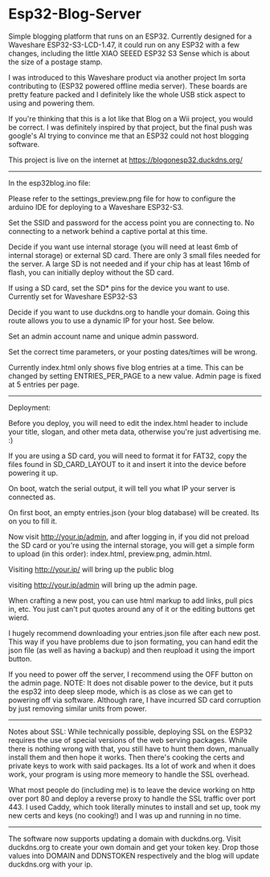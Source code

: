 # Esp32-Blog-Server
Simple blogging platform that runs on an ESP32. Currently designed for a Waveshare ESP32-S3-LCD-1.47, it could run on any ESP32 with a few changes, including the little XIAO SEEED ESP32 S3 Sense which is about the size of a postage stamp. 

I was introduced to this Waveshare product via another project Im sorta contributing to (ESP32 powered offline media server). These boards are pretty feature packed and I definitely like the whole USB stick aspect to using and powering them.

If you're thinking that this is a lot like that Blog on a Wii project, you would be correct. I was definitely inspired by that project, but the final push was google's AI trying to convince me that an ESP32 could not host blogging software. 

This project is live on the internet at https://blogonesp32.duckdns.org/

-----------------

In the esp32blog.ino file:

Please refer to the settings_preview.png file for how to configure the arduino IDE for deploying to a Waveshare ESP32-S3.

Set the SSID and password for the access point you are connecting to. No connecting to a network behind a captive portal at this time.

Decide if you want use internal storage (you will need at least 6mb of internal storage) or external SD card. There are only 3 small files needed for the server. A large SD is not needed and if your chip has at least 16mb of flash, you can initially deploy without the SD card.

If using a SD card, set the SD* pins for the device you want to use. Currently set for Waveshare ESP32-S3

Decide if you want to use duckdns.org to handle your domain. Going this route allows you to use a dynamic IP for your host. See below.

Set an admin account name and unique admin password. 

Set the correct time parameters, or your posting dates/times will be wrong. 

Currently index.html only shows five blog entries at a time. This can be changed by setting ENTRIES_PER_PAGE to a new value. Admin page is fixed at 5 entries per page.


------------------
Deployment:

Before you deploy, you will need to edit the index.html header to include your title, slogan, and other meta data, otherwise you're just advertising me. :)

If you are using a SD card, you will need to format it for FAT32, copy the files found in SD_CARD_LAYOUT to it and insert it into the device before powering it up. 

On boot, watch the serial output, it will tell you what IP your server is connected as. 

On first boot, an empty entries.json (your blog database) will be created. Its on you to fill it.

Now visit http://your.ip/admin, and after logging in, if you did not preload the SD card or you're using the internal storage, you will get a simple form to upload (in this order): index.html, preview.png, admin.html.

Visiting http://your.ip/ will bring up the public blog

visiting http://your.ip/admin will bring up the admin page.  

When crafting a new post, you can use html markup to add links, pull pics in, etc. You just can't put quotes around any of it or the editing buttons get wierd. 

I hugely recommend downloading your entries.json file after each new post. This way if you have problems due to json formating, you can hand edit the json file (as well as having a backup) and then reupload it using the import button.

If you need to power off the server, I recommend using the OFF button on the admin page. NOTE: It does not disable power to the device, but it puts the esp32 into deep sleep mode, which is as close as we can get to powering off via software. Although rare, I have incurred SD card corruption by just removing similar units from power. 

---------------

Notes about SSL: While technically possible, deploying SSL on the ESP32 requires the use of special versions of the web serving packages. While there is nothing wrong with that, you still have to hunt them down, manually install them and then hope it works. Then there's cooking the certs and private keys to work with said packages. Its a lot of work and when it does work, your program is using more memeory to handle the SSL overhead. 

What most people do (including me) is to leave the device working on http over port 80 and deploy a reverse proxy to handle the SSL traffic over port 443. I used Caddy, which took literally minutes to install and set up, took my new certs and keys (no cooking!) and I was up and running in no time.

-----------------------

The software now supports updating a domain with duckdns.org.  Visit duckdns.org to create your own domain and get your token key. Drop those values into DOMAIN and DDNSTOKEN respectively and the blog will update duckdns.org with your ip.

